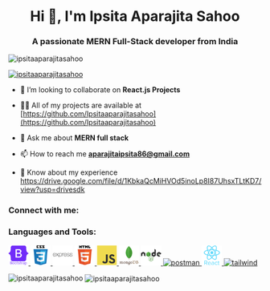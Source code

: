 <h1 align="center">Hi 👋, I'm Ipsita Aparajita Sahoo</h1>
<h3 align="center">A passionate MERN Full-Stack developer from India</h3>

<p align="left"> <img src="https://komarev.com/ghpvc/?username=ipsitaaparajitasahoo&label=Profile%20views&color=0e75b6&style=flat" alt="ipsitaaparajitasahoo" /> </p>

<p align="left"> <a href="https://github.com/ryo-ma/github-profile-trophy"><img src="https://github-profile-trophy.vercel.app/?username=ipsitaaparajitasahoo" alt="ipsitaaparajitasahoo" /></a> </p>

- 👯 I’m looking to collaborate on **React.js Projects**

- 👨‍💻 All of my projects are available at [https://github.com/Ipsitaaparajitasahoo](https://github.com/Ipsitaaparajitasahoo)

- 💬 Ask me about **MERN full stack**

- 📫 How to reach me **aparajitaipsita86@gmail.com**

- 📄 Know about my experience https://drive.google.com/file/d/1KbkaQcMiHVOd5inoLp8I87UhsxTLtKD7/view?usp=drivesdk

<h3 align="left">Connect with me:</h3>
<p align="left">
</p>

<h3 align="left">Languages and Tools:</h3>
<p align="left"> <a href="https://getbootstrap.com" target="_blank" rel="noreferrer"> <img src="https://raw.githubusercontent.com/devicons/devicon/master/icons/bootstrap/bootstrap-plain-wordmark.svg" alt="bootstrap" width="40" height="40"/> </a> <a href="https://www.w3schools.com/css/" target="_blank" rel="noreferrer"> <img src="https://raw.githubusercontent.com/devicons/devicon/master/icons/css3/css3-original-wordmark.svg" alt="css3" width="40" height="40"/> </a> <a href="https://expressjs.com" target="_blank" rel="noreferrer"> <img src="https://raw.githubusercontent.com/devicons/devicon/master/icons/express/express-original-wordmark.svg" alt="express" width="40" height="40"/> </a> <a href="https://www.w3.org/html/" target="_blank" rel="noreferrer"> <img src="https://raw.githubusercontent.com/devicons/devicon/master/icons/html5/html5-original-wordmark.svg" alt="html5" width="40" height="40"/> </a> <a href="https://developer.mozilla.org/en-US/docs/Web/JavaScript" target="_blank" rel="noreferrer"> <img src="https://raw.githubusercontent.com/devicons/devicon/master/icons/javascript/javascript-original.svg" alt="javascript" width="40" height="40"/> </a> <a href="https://www.mongodb.com/" target="_blank" rel="noreferrer"> <img src="https://raw.githubusercontent.com/devicons/devicon/master/icons/mongodb/mongodb-original-wordmark.svg" alt="mongodb" width="40" height="40"/> </a> <a href="https://nodejs.org" target="_blank" rel="noreferrer"> <img src="https://raw.githubusercontent.com/devicons/devicon/master/icons/nodejs/nodejs-original-wordmark.svg" alt="nodejs" width="40" height="40"/> </a> <a href="https://postman.com" target="_blank" rel="noreferrer"> <img src="https://www.vectorlogo.zone/logos/getpostman/getpostman-icon.svg" alt="postman" width="40" height="40"/> </a> <a href="https://reactjs.org/" target="_blank" rel="noreferrer"> <img src="https://raw.githubusercontent.com/devicons/devicon/master/icons/react/react-original-wordmark.svg" alt="react" width="40" height="40"/> </a> <a href="https://tailwindcss.com/" target="_blank" rel="noreferrer"> <img src="https://www.vectorlogo.zone/logos/tailwindcss/tailwindcss-icon.svg" alt="tailwind" width="40" height="40"/> </a> </p>

<p><img align="left" src="https://github-readme-stats.vercel.app/api/top-langs?username=ipsitaaparajitasahoo&show_icons=true&locale=en&layout=compact" alt="ipsitaaparajitasahoo" /></p>

<p>&nbsp;<img align="center" src="https://github-readme-stats.vercel.app/api?username=ipsitaaparajitasahoo&show_icons=true&locale=en" alt="ipsitaaparajitasahoo" /></p>
